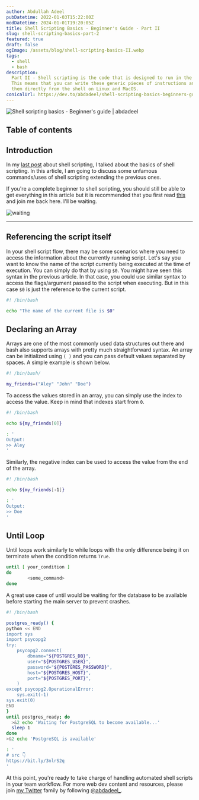 ```yaml
---
author: Abdullah Adeel
pubDatetime: 2022-01-03T15:22:00Z
modDatetime: 2024-01-01T19:20:05Z
title: Shell Scripting Basics - Beginner's Guide - Part II
slug: shell-scripting-basics-part-2
featured: true
draft: false
ogImage: /assets/blog/shell-scripting-basics-II.webp
tags:
  - shell
  - bash
description:
  Part II - Shell scripting is the code that is designed to run in the Unix shell.
  This means that you can write these generic pieces of instructions and execute
  them directly from the shell on Linux and MacOS.
conicalUrl: https://dev.to/abdadeel/shell-scripting-basics-beginners-guide-part-ii-4cfo
---
```


![Shell scripting basics - Beginner's guide | abdadeel](@assets/blog/shell-scripting-basics-II.webp)

## Table of contents

## Introduction

In my [last post](https://abdadeel.com/posts/shell-scripting-basics) about shell scripting, I talked about the basics of shell scripting. In this article, I am going to discuss some unfamous commands/uses of shell scripting extending the previous ones.

If you're a complete beginner to shell scripting, you should still be able to get everything in this article but it is recommended that you first read [this](https://abdadeel.com/posts/shell-scripting-basics) and join me back here. I'll be waiting.

![waiting](https://media.giphy.com/media/QBd2kLB5qDmysEXre9/giphy.gif)

<hr>

## Referencing the script itself

In your shell script flow, there may be some scenarios where you need to access the information about the currently running script. Let's say you want to know the name of the script currently being executed at the time of execution. You can simply do that by using `$0`. You might have seen this syntax in the previous article. In that case, you could use similar syntax to access the flags/argument passed to the script when executing. But in this case `$0` is just the reference to the current script.

```bash
#! /bin/bash

echo "The name of the current file is $0"
```

## Declaring an Array

Arrays are one of the most commonly used data structures out there and bash also supports arrays with pretty much straightforward syntax.
An array can be initialized using `( )` and you can pass default values separated by spaces. A simple example is shown below.

```bash
#! /bin/bash/

my_friends=("Aley" "John" "Doe")

```

To access the values stored in an array, you can simply use the index to access the value. Keep in mind that indexes start from `0`.

```bash
#! /bin/bash

echo ${my_friends[0]}

: '
Output:
>> Aley
'

```

Similarly, the negative index can be used to access the value from the end of the array.

```bash
#! /bin/bash

echo ${my_friends[-1]}

: '
Output:
>> Doe
'

```

## Until Loop

Until loops work similarly to while loops with the only difference being it on terminate when the condition returns `True`.

```bash
until [ your_condition ]
do
        <some_command>
done

```

A great use case of until would be waiting for the database to be available before starting the main server to prevent crashes.

```bash
#! /bin/bash

postgres_ready() {
python << END
import sys
import psycopg2
try:
    psycopg2.connect(
        dbname="${POSTGRES_DB}",
        user="${POSTGRES_USER}",
        password="${POSTGRES_PASSWORD}",
        host="${POSTGRES_HOST}",
        port="${POSTGRES_PORT}",
    )
except psycopg2.OperationalError:
    sys.exit(-1)
sys.exit(0)
END
}
until postgres_ready; do
  >&2 echo 'Waiting for PostgreSQL to become available...'
  sleep 1
done
>&2 echo 'PostgreSQL is available'

: '
# src 👇
https://bit.ly/3nlrS2q
'
```

At this point, you're ready to take charge of handling automated shell scripts in your team workflow.
For more web dev content and resources, please join [my Twitter](https://twitter.com/abdadeel_) family by following [@abdadeel\_](https://twitter.com/abdadeel_).
